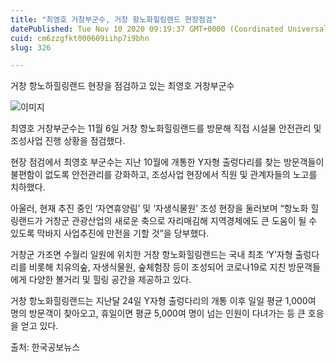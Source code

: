 ```yaml
---
title: "최영호 거창부군수, 거창 항노화힐링랜드 현장점검"
datePublished: Tue Nov 10 2020 09:19:37 GMT+0000 (Coordinated Universal Time)
cuid: cm6zzgfkt000609iihp7i9bhn
slug: 326

---
```



거창 항노하힐링랜드 현장을 점검하고 있는 최영호 거창부군수

![이미지](https://cdn.hashnode.com/res/hashnode/image/upload/v1739248172340/a66644c3-76be-43cb-9388-c20d21fc8d0d.jpeg)

최영호 거창부군수는 11월 6일 거창 항노화힐링랜드를 방문해 직접 시설물 안전관리 및 조성사업 진행 상황을 점검했다.

현장 점검에서 최영호 부군수는 지난 10월에 개통한 Y자형 출렁다리를 찾는 방문객들이 불편함이 없도록 안전관리를 강화하고, 조성사업 현장에서 직원 및 관계자들의 노고를 치하했다.

아울러, 현재 추진 중인 ‘자연휴양림’ 및 ‘자생식물원’ 조성 현장을 둘러보며 “항노화 힐링랜드가 거창군 관광산업의 새로운 축으로 자리매김해 지역경제에도 큰 도움이 될 수 있도록 막바지 사업추진에 만전을 기할 것”을 당부했다.

거창군 가조면 수월리 일원에 위치한 거창 항노화힐링랜드는 국내 최초 ‘Y’자형 출렁다리를 비롯해 치유의숲, 자생식물원, 숲체험장 등이 조성되어 코로나19로 지친 방문객들에게 다양한 볼거리 및 힐링 공간을 제공하고 있다.

거창 항노화힐링랜드는 지난달 24일 Y자형 출렁다리의 개통 이후 일일 평균 1,000여 명의 방문객이 찾아오고, 휴일이면 평균 5,000여 명이 넘는 인원이 다녀가는 등 큰 호응을 얻고 있다.

출처: 한국공보뉴스
